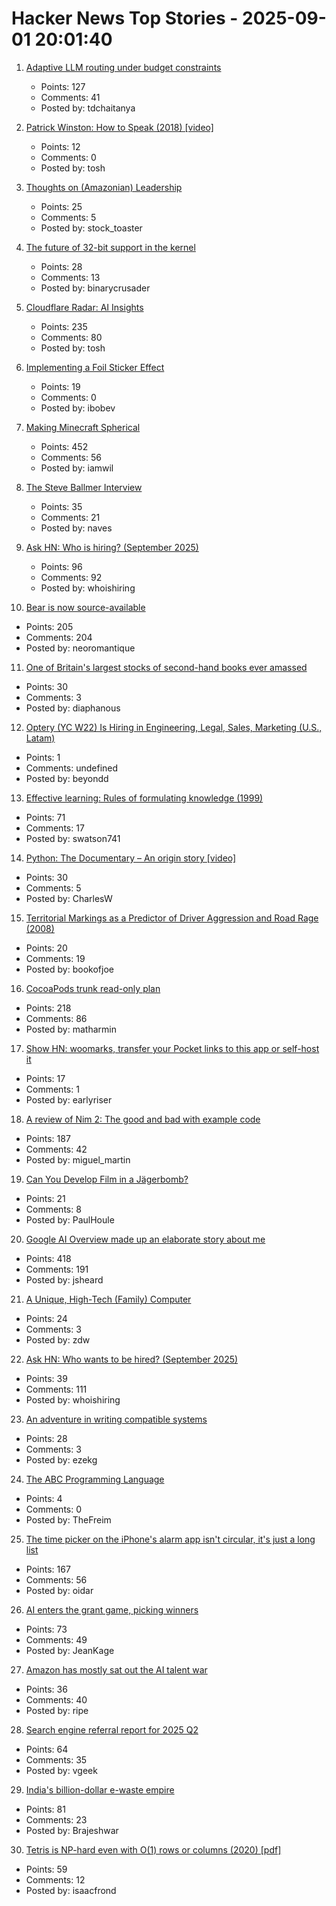 # Hacker News Top Stories - 2025-09-01 20:01:40

1. [Adaptive LLM routing under budget constraints](https://arxiv.org/abs/2508.21141)
   - Points: 127
   - Comments: 41
   - Posted by: tdchaitanya

2. [Patrick Winston: How to Speak (2018) [video]](https://www.youtube.com/watch?v=Unzc731iCUY)
   - Points: 12
   - Comments: 0
   - Posted by: tosh

3. [Thoughts on (Amazonian) Leadership](https://www.daemonology.net/blog/2025-09-01-Thoughts-on-Amazonian-Leadership.html)
   - Points: 25
   - Comments: 5
   - Posted by: stock_toaster

4. [The future of 32-bit support in the kernel](https://lwn.net/SubscriberLink/1035727/4837b0d3dccf1cbb/)
   - Points: 28
   - Comments: 13
   - Posted by: binarycrusader

5. [Cloudflare Radar: AI Insights](https://radar.cloudflare.com/ai-insights)
   - Points: 235
   - Comments: 80
   - Posted by: tosh

6. [Implementing a Foil Sticker Effect](https://www.4rknova.com/blog/2025/08/30/foil-sticker)
   - Points: 19
   - Comments: 0
   - Posted by: ibobev

7. [Making Minecraft Spherical](https://www.bowerbyte.com/posts/blocky-planet/)
   - Points: 452
   - Comments: 56
   - Posted by: iamwil

8. [The Steve Ballmer Interview](https://www.acquired.fm/episodes/the-steve-ballmer-interview)
   - Points: 35
   - Comments: 21
   - Posted by: naves

9. [Ask HN: Who is hiring? (September 2025)](undefined)
   - Points: 96
   - Comments: 92
   - Posted by: whoishiring

10. [Bear is now source-available](https://herman.bearblog.dev/license/)
   - Points: 205
   - Comments: 204
   - Posted by: neoromantique

11. [One of Britain's largest stocks of second-hand books ever amassed](https://www.worldofinteriors.com/story/richard-axe-second-hand-books-yorkshire)
   - Points: 30
   - Comments: 3
   - Posted by: diaphanous

12. [Optery (YC W22) Is Hiring in Engineering, Legal, Sales, Marketing (U.S., Latam)](https://www.optery.com/careers/)
   - Points: 1
   - Comments: undefined
   - Posted by: beyondd

13. [Effective learning: Rules of formulating knowledge (1999)](https://www.supermemo.com/en/blog/twenty-rules-of-formulating-knowledge)
   - Points: 71
   - Comments: 17
   - Posted by: swatson741

14. [Python: The Documentary – An origin story [video]](https://www.youtube.com/watch?v=GfH4QL4VqJ0)
   - Points: 30
   - Comments: 5
   - Posted by: CharlesW

15. [Territorial Markings as a Predictor of Driver Aggression and Road Rage (2008)](https://onlinelibrary.wiley.com/doi/abs/10.1111/j.1559-1816.2008.00364.x?prevSearch=allfield%3A%28szlemko%29)
   - Points: 20
   - Comments: 19
   - Posted by: bookofjoe

16. [CocoaPods trunk read-only plan](https://blog.cocoapods.org/CocoaPods-Specs-Repo/)
   - Points: 218
   - Comments: 86
   - Posted by: matharmin

17. [Show HN: woomarks, transfer your Pocket links to this app or self-host it](https://woomarks.com)
   - Points: 17
   - Comments: 1
   - Posted by: earlyriser

18. [A review of Nim 2: The good and bad with example code](https://miguel-martin.com/blog/nim2-review)
   - Points: 187
   - Comments: 42
   - Posted by: miguel_martin

19. [Can You Develop Film in a Jägerbomb?](https://petapixel.com/2025/08/04/can-you-develop-film-in-a-jagerbomb/)
   - Points: 21
   - Comments: 8
   - Posted by: PaulHoule

20. [Google AI Overview made up an elaborate story about me](https://bsky.app/profile/bennjordan.bsky.social/post/3lxojrbessk2z)
   - Points: 418
   - Comments: 191
   - Posted by: jsheard

21. [A Unique, High-Tech (Family) Computer](https://nicole.express/2025/a-computer-in-your-home.html)
   - Points: 24
   - Comments: 3
   - Posted by: zdw

22. [Ask HN: Who wants to be hired? (September 2025)](undefined)
   - Points: 39
   - Comments: 111
   - Posted by: whoishiring

23. [An adventure in writing compatible systems](https://turso.tech/blog/an-adventure-in-writing-compatible-systems)
   - Points: 28
   - Comments: 3
   - Posted by: ezekg

24. [The ABC Programming Language](https://homepages.cwi.nl/~steven/abc/)
   - Points: 4
   - Comments: 0
   - Posted by: TheFreim

25. [The time picker on the iPhone's alarm app isn't circular, it's just a long list](https://old.reddit.com/r/interestingasfuck/comments/1n5lztw/the_time_picker_on_the_iphones_alarm_app_isnt/)
   - Points: 167
   - Comments: 56
   - Posted by: oidar

26. [AI enters the grant game, picking winners](https://www.science.org/content/article/ai-enters-grant-game-picking-winners)
   - Points: 73
   - Comments: 49
   - Posted by: JeanKage

27. [Amazon has mostly sat out the AI talent war](https://www.businessinsider.com/amazon-ai-talent-wars-internal-document-2025-8)
   - Points: 36
   - Comments: 40
   - Posted by: ripe

28. [Search engine referral report for 2025 Q2](https://radar.cloudflare.com/reports/search-engine-market-share-2025-q2)
   - Points: 64
   - Comments: 35
   - Posted by: vgeek

29. [India's billion-dollar e-waste empire](https://restofworld.org/2025/india-e-waste-recycling-electronics/)
   - Points: 81
   - Comments: 23
   - Posted by: Brajeshwar

30. [Tetris is NP-hard even with O(1) rows or columns (2020) [pdf]](https://martindemaine.org/papers/ThinTetris_JIP/paper.pdf)
   - Points: 59
   - Comments: 12
   - Posted by: isaacfrond

